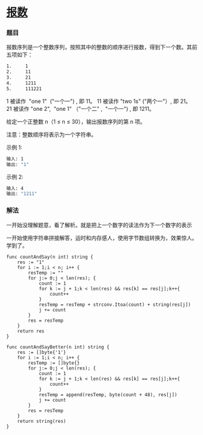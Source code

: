 # [报数](https://leetcode-cn.com/problems/count-and-say/)

### 题目
报数序列是一个整数序列，按照其中的整数的顺序进行报数，得到下一个数。其前五项如下：

```bash
1.     1
2.     11
3.     21
4.     1211
5.     111221
```
1 被读作  "one 1"  ("一个一") , 即 11。
11 被读作 "two 1s" ("两个一"）, 即 21。
21 被读作 "one 2",  "one 1" （"一个二" ,  "一个一") , 即 1211。

给定一个正整数 n（1 ≤ n ≤ 30），输出报数序列的第 n 项。

注意：整数顺序将表示为一个字符串。

示例 1:

```bash
输入: 1
输出: "1"
```
示例 2:

```bash
输入: 4
输出: "1211"
```
### 解法

一开始没理解题意，看了解析。就是把上一个数字的读法作为下一个数字的表示

一开始使用字符串拼接解答，运时和内存感人，使用字节数组转换为，效果惊人。学到了。
    
```
func countAndSay(n int) string {
	res := "1"
	for i := 1;i < n; i++ {
		resTemp := ""
		for j:= 0;j < len(res); {
			count := 1
			for k := j + 1;k < len(res) && res[k] == res[j];k++{
				count++
			}
			resTemp = resTemp + strconv.Itoa(count) + string(res[j])
			j += count
		}
		res = resTemp
	}
	return res
}

func countAndSayBetter(n int) string {
	res := []byte{'1'}
	for i := 1;i < n; i++ {
		resTemp := []byte{}
		for j:= 0;j < len(res); {
			count := 1
			for k := j + 1;k < len(res) && res[k] == res[j];k++{
				count++
			}
			resTemp = append(resTemp, byte(count + 48), res[j])
			j += count
		}
		res = resTemp
	}
	return string(res)
}
```
